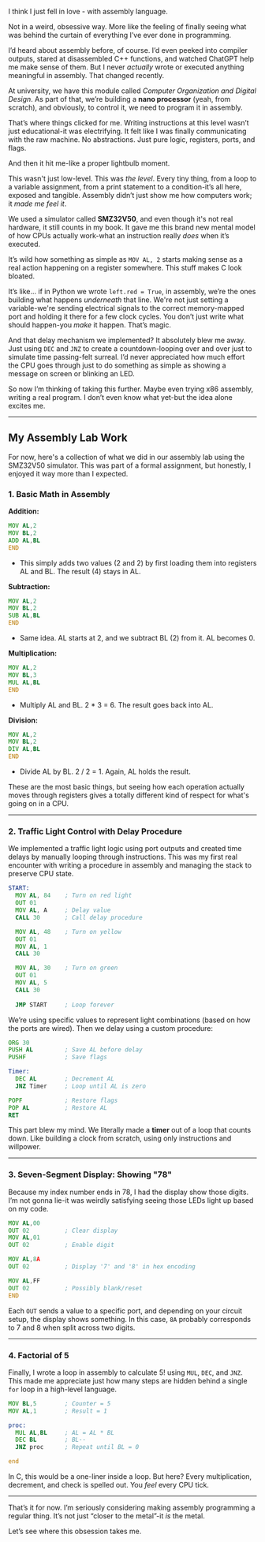 <!--  
title: "Falling in Love with Assembly"  
author: "Malindu"  
date: "2025-05-08"  
excerpt: "How I got introduced to assembly language, why it blew my mind, and a glimpse into a real program I wrote for our nano-processor lab."  
img: "/img/assembly-love.png"  
pinned: false  
tags: low-level, asm, kuppi, uni
-->

I think I just fell in love - with assembly language.

Not in a weird, obsessive way. More like the feeling of finally seeing what was behind the curtain of everything I’ve ever done in programming.

I’d heard about assembly before, of course. I’d even peeked into compiler outputs, stared at disassembled C++ functions, and watched ChatGPT help me make sense of them. But I never *actually* wrote or executed anything meaningful in assembly. That changed recently.

At university, we have this module called *Computer Organization and Digital Design*. As part of that, we’re building a **nano processor** (yeah, from scratch), and obviously, to control it, we need to program it in assembly.

That’s where things clicked for me. Writing instructions at this level wasn’t just educational-it was electrifying. It felt like I was finally communicating with the raw machine. No abstractions. Just pure logic, registers, ports, and flags.

And then it hit me-like a proper lightbulb moment.

This wasn't just low-level. This was *the level*. Every tiny thing, from a loop to a variable assignment, from a print statement to a condition-it’s all here, exposed and tangible. Assembly didn’t just show me how computers work; it *made me feel it*.

We used a simulator called **SMZ32V50**, and even though it's not real hardware, it still counts in my book. It gave me this brand new mental model of how CPUs actually work-what an instruction really *does* when it’s executed.

It’s wild how something as simple as `MOV AL, 2` starts making sense as a real action happening on a register somewhere. This stuff makes C look bloated.

It’s like... if in Python we wrote `left.red = True`, in assembly, we’re the ones building what happens *underneath* that line. We're not just setting a variable-we're sending electrical signals to the correct memory-mapped port and holding it there for a few clock cycles. You don’t just write what should happen-you *make* it happen. That’s magic.

And that delay mechanism we implemented? It absolutely blew me away. Just using `DEC` and `JNZ` to create a countdown-looping over and over just to simulate time passing-felt surreal. I’d never appreciated how much effort the CPU goes through just to do something as simple as showing a message on screen or blinking an LED.

So now I’m thinking of taking this further. Maybe even trying x86 assembly, writing a real program. I don’t even know what yet-but the idea alone excites me.

---

## My Assembly Lab Work

For now, here's a collection of what we did in our assembly lab using the SMZ32V50 simulator. This was part of a formal assignment, but honestly, I enjoyed it way more than I expected.

### 1. Basic Math in Assembly

**Addition:**

```asm
MOV AL,2
MOV BL,2
ADD AL,BL
END
```

* This simply adds two values (2 and 2) by first loading them into registers AL and BL. The result (4) stays in AL.

**Subtraction:**

```asm
MOV AL,2
MOV BL,2
SUB AL,BL
END
```

* Same idea. AL starts at 2, and we subtract BL (2) from it. AL becomes 0.

**Multiplication:**

```asm
MOV AL,2
MOV BL,3
MUL AL,BL
END
```

* Multiply AL and BL. 2 \* 3 = 6. The result goes back into AL.

**Division:**

```asm
MOV AL,2
MOV BL,2
DIV AL,BL
END
```

* Divide AL by BL. 2 / 2 = 1. Again, AL holds the result.

These are the most basic things, but seeing how each operation actually moves through registers gives a totally different kind of respect for what's going on in a CPU.

---

### 2. Traffic Light Control with Delay Procedure

We implemented a traffic light logic using port outputs and created time delays by manually looping through instructions. This was my first real encounter with writing a procedure in assembly and managing the stack to preserve CPU state.

```asm
START:
  MOV AL, 84    ; Turn on red light
  OUT 01
  MOV AL, A     ; Delay value
  CALL 30       ; Call delay procedure

  MOV AL, 48    ; Turn on yellow
  OUT 01
  MOV AL, 1
  CALL 30

  MOV AL, 30    ; Turn on green
  OUT 01
  MOV AL, 5
  CALL 30
  
  JMP START     ; Loop forever
```

We’re using specific values to represent light combinations (based on how the ports are wired). Then we delay using a custom procedure:

```asm
ORG 30
PUSH AL         ; Save AL before delay
PUSHF           ; Save flags

Timer:
  DEC AL        ; Decrement AL
  JNZ Timer     ; Loop until AL is zero

POPF            ; Restore flags
POP AL          ; Restore AL
RET
```

This part blew my mind. We literally made a **timer** out of a loop that counts down. Like building a clock from scratch, using only instructions and willpower.

---

### 3. Seven-Segment Display: Showing "78"

Because my index number ends in 78, I had the display show those digits. I’m not gonna lie-it was weirdly satisfying seeing those LEDs light up based on my code.

```asm
MOV AL,00
OUT 02          ; Clear display
MOV AL,01
OUT 02          ; Enable digit

MOV AL,8A
OUT 02          ; Display '7' and '8' in hex encoding

MOV AL,FF
OUT 02          ; Possibly blank/reset
END
```

Each `OUT` sends a value to a specific port, and depending on your circuit setup, the display shows something. In this case, `8A` probably corresponds to 7 and 8 when split across two digits.

---

### 4. Factorial of 5

Finally, I wrote a loop in assembly to calculate 5! using `MUL`, `DEC`, and `JNZ`. This made me appreciate just how many steps are hidden behind a single `for` loop in a high-level language.

```asm
MOV BL,5        ; Counter = 5
MOV AL,1        ; Result = 1

proc:
  MUL AL,BL     ; AL = AL * BL
  DEC BL        ; BL--
  JNZ proc      ; Repeat until BL = 0

end
```

In C, this would be a one-liner inside a loop. But here? Every multiplication, decrement, and check is spelled out. You *feel* every CPU tick.

---

That’s it for now. I’m seriously considering making assembly programming a regular thing. It’s not just “closer to the metal”-it *is* the metal.

Let’s see where this obsession takes me.
